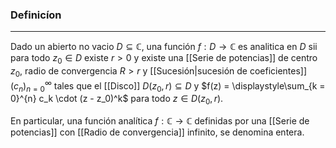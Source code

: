 ### Definicíon
---
Dado un abierto no vacio $D \subseteq \mathbb{C}$, una función $f: D \to \mathbb{C}$ es analitica en $D$ sii para todo $z_0 \in D$ existe $r > 0$ y existe una [[Serie de potencias]] de centro $z_0$, radio de convergencia $R > r$ y [[Sucesión|sucesión de coeficientes]] $(c_n)^\infty_{n = 0}$ tales que el [[Disco]] $D(z_0, r) \subseteq D$ y $f(z) = \displaystyle\sum_{k = 0}^{n} c_k \cdot (z - z_0)^k$ para todo $z \in D(z_0, r)$. 

En particular, una función analítica $f : \mathbb{C} \to \mathbb{C}$ definidas por una [[Serie de potencias]] con [[Radio de convergencia]] infinito, se denomina entera.